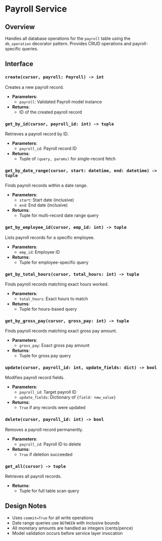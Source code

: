 # Payroll Service

## Overview
Handles all database operations for the `payroll` table using the `db_operation` decorator pattern. Provides CRUD operations and payroll-specific queries.

## Interface

### `create(cursor, payroll: Payroll) -> int`
Creates a new payroll record.
- **Parameters**:
  - `payroll`: Validated Payroll model instance
- **Returns**:
  - ID of the created payroll record

### `get_by_id(cursor, payroll_id: int) -> tuple`
Retrieves a payroll record by ID.
- **Parameters**:
  - `payroll_id`: Payroll record ID
- **Returns**:
  - Tuple of `(query, params)` for single-record fetch

### `get_by_date_range(cursor, start: datetime, end: datetime) -> tuple`
Finds payroll records within a date range.
- **Parameters**:
  - `start`: Start date (inclusive)
  - `end`: End date (inclusive)
- **Returns**:
  - Tuple for multi-record date range query

### `get_by_employee_id(cursor, emp_id: int) -> tuple`
Lists payroll records for a specific employee.
- **Parameters**:
  - `emp_id`: Employee ID
- **Returns**:
  - Tuple for employee-specific query

### `get_by_total_hours(cursor, total_hours: int) -> tuple`
Finds payroll records matching exact hours worked.
- **Parameters**:
  - `total_hours`: Exact hours to match
- **Returns**:
  - Tuple for hours-based query

### `get_by_gross_pay(cursor, gross_pay: int) -> tuple`
Finds payroll records matching exact gross pay amount.
- **Parameters**:
  - `gross_pay`: Exact gross pay amount
- **Returns**:
  - Tuple for gross pay query

### `update(cursor, payroll_id: int, update_fields: dict) -> bool`
Modifies payroll record fields.
- **Parameters**:
  - `payroll_id`: Target payroll ID
  - `update_fields`: Dictionary of `{field: new_value}`
- **Returns**:
  - `True` if any records were updated

### `delete(cursor, payroll_id: int) -> bool`
Removes a payroll record permanently.
- **Parameters**:
  - `payroll_id`: Payroll ID to delete
- **Returns**:
  - `True` if deletion succeeded

### `get_all(cursor) -> tuple`
Retrieves all payroll records.
- **Returns**:
  - Tuple for full table scan query

## Design Notes
- Uses `commit=True` for all write operations
- Date range queries use `BETWEEN` with inclusive bounds
- All monetary amounts are handled as integers (cents/pence)
- Model validation occurs before service layer invocation